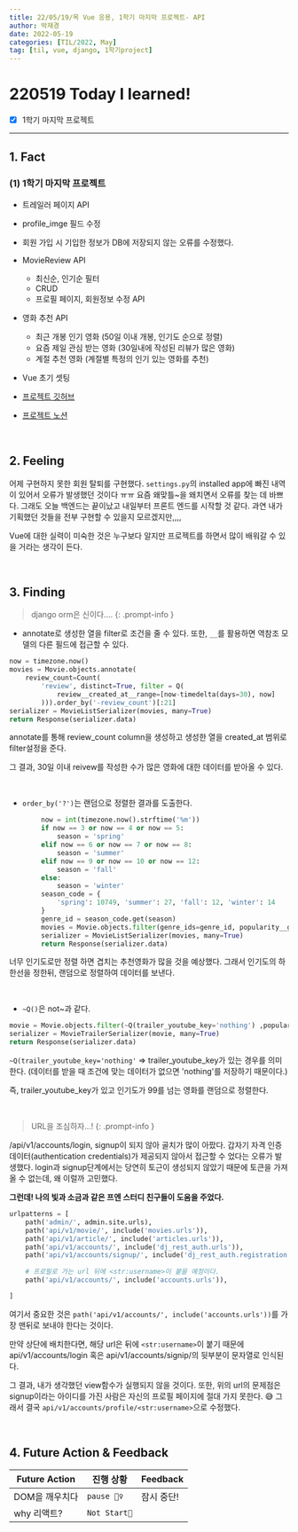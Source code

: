 ```yaml
---
title: 22/05/19/목 Vue 응용, 1학기 마지막 프로젝트- API
author: 박재경
date: 2022-05-19
categories: [TIL/2022, May]
tag: [til, vue, django, 1학기project]
---
```


# 220519 Today I learned!

- [x] 1학기 마지막 프로젝트

---

## 1. Fact 

### (1) 1학기 마지막 프로젝트

- 트레일러 페이지 API 
- profile_imge 필드 수정
- 회원 가입 시 기입한 정보가 DB에 저장되지 않는 오류를 수정했다.
- MovieReview API
  - 최신순, 인기순 필터
  - CRUD
  - 프로필 페이지, 회원정보 수정 API 

- 영화 추천 API
  - 최근 개봉 인기 영화 (50일 이내 개봉, 인기도 순으로 정렬)
  - 요즘 제일 관심 받는 영화 (30일내에 작성된 리뷰가 많은 영화)
  - 계절 추천 영화 (계절별 특정의 인기 있는 영화를 추천)

- Vue 초기 셋팅
- [프로젝트 깃허브](https://github.com/JaeKP/MovieWiki)
- [프로젝트 노션](https://evanescent-tuba-146.notion.site/d71f0e701e314d7abfcf72ede38fe8b6)

<br>

## 2. Feeling

어제 구현하지 못한 회원 탈퇴를 구현했다. `settings.py`의 installed app에 빠진 내역이 있어서 오류가 발생했던 것이다 ㅠㅠ 요즘 왜맞틀~을 왜치면서 오류를 찾는 데 바쁘다. 그래도 오늘 백엔드는 끝이났고 내일부터 프론트 엔드를 시작할 것 같다. 과연 내가 기획했던 것들을 전부 구현할 수 있을지 모르겠지만,,,,

Vue에 대한 실력이 미숙한 것은 누구보다 알지만 프로젝트를 하면서 많이 배워갈 수 있을 거라는 생각이 든다.    

<br>

## 3. Finding 

> django orm은 신이다....
{: .prompt-info }

- annotate로 생성한 열을 filter로 조건을 줄 수 있다. 또한, `__`를 활용하면 역참조 모델의 다른 필드에 접근할 수 있다. 

```python
now = timezone.now()
movies = Movie.objects.annotate(
    review_count=Count(
        'review', distinct=True, filter = Q(
            review__created_at__range=[now-timedelta(days=30), now]
        ))).order_by('-review_count')[:21]
serializer = MovieListSerializer(movies, many=True)
return Response(serializer.data)
```

annotate를 통해 review_count column을 생성하고 생성한 열을 created_at 범위로 filter설정을 준다. 

그 결과, 30일 이내 reivew를 작성한 수가 많은 영화에 대한 데이터를 받아올 수 있다. 

<br>

- `order_by('?')`는 랜덤으로 정렬한 결과를 도출한다. 

```python
        now = int(timezone.now().strftime('%m'))
        if now == 3 or now == 4 or now == 5:
            season = 'spring'
        elif now == 6 or now == 7 or now == 8:
            season = 'summer'
        elif now == 9 or now == 10 or now == 12:
            season = 'fall'
        else:
            season = 'winter'
        season_code = {
            'spring': 10749, 'summer': 27, 'fall': 12, 'winter': 14
        }
        genre_id = season_code.get(season)
        movies = Movie.objects.filter(genre_ids=genre_id, popularity__gt=99).order_by('?')[:21]
        serializer = MovieListSerializer(movies, many=True)
        return Response(serializer.data)
```

너무 인기도로만 정렬 하면 겹치는 추천영화가 많을 것을 예상했다. 그래서 인기도의 하한선을 정한뒤, 랜덤으로 정렬하여 데이터를 보낸다. 

<br>

- `~Q()`은 not~과 같다. 

```python
movie = Movie.objects.filter(~Q(trailer_youtube_key='nothing') ,popularity__gt=99).order_by('?')
serializer = MovieTrailerSerializer(movie, many=True)
return Response(serializer.data)    
```

`~Q(trailer_youtube_key='nothing'` => trailer_youtube_key가 있는 경우를 의미한다. (데이터를 받을 때 조건에 맞는 데이터가 없으면  'nothing'를 저장하기 때문이다.) 

즉, trailer_youtube_key가 있고 인기도가  99를 넘는 영화를 랜덤으로 정렬한다. 

<br>

> URL을 조심하자...!
{: .prompt-info }

/api/v1/accounts/login, signup이 되지 않아 골치가 많이 아팠다. 갑자기 자격 인증데이터(authentication credentials)가 제공되지 않아서 접근할 수 었다는 오류가 발생했다. login과 signup단계에서는 당연히 토근이 생성되지 않았기 때문에 토큰을 가져올 수 없는데, 왜 이럴까 고민했다. 

**그런데! 나의 빛과 소금과 같은 프엔 스터디 친구들이 도움을 주었다.** 



```python
urlpatterns = [
    path('admin/', admin.site.urls),
    path('api/v1/movie/', include('movies.urls')),
    path('api/v1/article/', include('articles.urls')),
    path('api/v1/accounts/', include('dj_rest_auth.urls')), 
    path('api/v1/accounts/signup/', include('dj_rest_auth.registration.urls')),
    
    # 프로필로 가는 url 뒤에 <str:username>이 붙을 예정이다. 
    path('api/v1/accounts/', include('accounts.urls')),

]
```

여기서 중요한 것은 `path('api/v1/accounts/', include('accounts.urls'))`를 가장 맨뒤로 보내야 한다는 것이다. 

만약 상단에 배치한다면, 해당 url은 뒤에 `<str:username>`이 붙기 때문에  api/v1/accounts/login 혹은 api/v1/accounts/signip/의 뒷부분이 문자열로 인식된다.

그 결과, 내가 생각했던 view함수가 실행되지 않을 것이다. 또한, 위의 url의 문제점은 signup이라는 아이디를 가진 사람은 자신의 프로필 페이지에 절대 가지 못한다. 😅 그래서 결국 `api/v1/accounts/profile/<str:username>`으로 수정했다. 

<br>

## 4. Future Action & Feedback

| Future Action  | 진행 상황    | Feedback   |
| -------------- | ------------ | ---------- |
| DOM을 깨우치다 | `pause 🤦‍♀️`   | 잠시 중단! |
| why 리액트?    | `Not Start🌙` |            |

<br>
